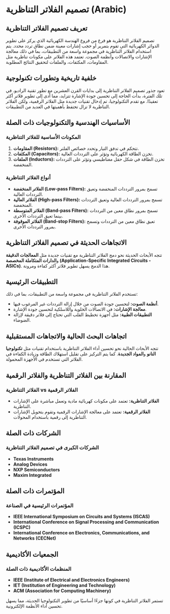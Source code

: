 # تصميم الفلاتر التناظرية (Arabic)

## تعريف تصميم الفلاتر التناظرية

تصميم الفلاتر التناظرية هو فرع من فروع الهندسة الكهربائية الذي يركز على تطوير الدوائر الكهربائية التي تقوم بتمرير أو حجب إشارات معينة ضمن نطاق تردد محدد. يتم استخدام الفلاتر التناظرية في مجموعة واسعة من التطبيقات، بما في ذلك معالجة الإشارات والاتصالات وأنظمة الصوت. تعتمد هذه الفلاتر على مكونات تناظرية مثل المقاومات، المكثفات، والملفات لتحقيق النتائج المطلوبة.

## خلفية تاريخية وتطورات تكنولوجية

تعود جذور تصميم الفلاتر التناظرية إلى بدايات القرن العشرين مع تطور تقنية الراديو. في تلك الفترة، بدأت الحاجة إلى تحسين جودة الإشارة تتزايد، مما أدى إلى تطوير فلاتر أكثر تعقيدًا. مع تقدم التكنولوجيا، تم إدخال تقنيات جديدة مثل الفلاتر الرقمية، ولكن الفلاتر التناظرية لا تزال تحتفظ بأهميتها في العديد من التطبيقات.

## الأساسيات الهندسية والتكنولوجيات ذات الصلة

### المكونات الأساسية للفلاتر التناظرية

1. **المقاومات (Resistors):** تتحكم في تدفق التيار وتحدد خصائص الفلتر.
2. **المكثفات (Capacitors):** تخزن الطاقة الكهربائية وتؤثر على الترددات العالية.
3. **الملفات (Inductors):** تخزن الطاقة في شكل حقل مغناطيسي وتؤثر على الترددات المنخفضة.

### أنواع الفلاتر التناظرية

- **الفلاتر المنخفضة (Low-pass Filters):** تسمح بمرور الترددات المنخفضة وتعيق الترددات العالية.
- **الفلاتر العالية (High-pass Filters):** تسمح بمرور الترددات العالية وتعيق الترددات المنخفضة.
- **الفلاتر المتوسطة (Band-pass Filters):** تسمح بمرور نطاق معين من الترددات بينما تعيق الترددات الأخرى.
- **الفلاتر الموقوفة (Band-stop Filters):** تعيق نطاق معين من الترددات وتسمح بمرور الترددات الأخرى.

## الاتجاهات الحديثة في تصميم الفلاتر التناظرية

تتجه الأبحاث الحديثة نحو دمج الفلاتر التناظرية مع تقنيات جديدة مثل **المعالجات الدقيقة** و**الدارات المتكاملة المخصصة (Application-Specific Integrated Circuits - ASICs)**. هذا الدمج يسهل تطوير فلاتر أكثر كفاءة ومرونة.

## التطبيقات الرئيسية

تستخدم الفلاتر التناظرية في مجموعة واسعة من التطبيقات، بما في ذلك:

- **أنظمة الصوت:** لتحسين جودة الصوت من خلال إزالة الترددات غير المرغوب فيها.
- **معالجة الإشارات:** في الاتصالات الخلوية واللاسلكية لتحسين جودة الإشارة.
- **التطبيقات الطبية:** مثل أجهزة تخطيط القلب التي تحتاج إلى فلاتر دقيقة لإزالة الضوضاء.

## اتجاهات البحث الحالية والاتجاهات المستقبلية

تتجه الأبحاث الحالية نحو تحسين أداء الفلاتر التناظرية باستخدام تقنيات مثل **تكنولوجيا النانو** و**المواد الجديدة**. كما يتم التركيز على تقليل استهلاك الطاقة وزيادة الكفاءة في الفلاتر التي تستخدم في الأجهزة المحمولة.

## المقارنة بين الفلاتر التناظرية والفلاتر الرقمية

### الفلاتر التناظرية vs الفلاتر الرقمية

- **الفلاتر التناظرية:** تعتمد على مكونات كهربائية مادية وتعمل مباشرة على الإشارات التناظرية.
- **الفلاتر الرقمية:** تعتمد على معالجة الإشارات الرقمية وتقوم بتحويل الإشارات التناظرية إلى رقمية باستخدام المحولات.

## الشركات ذات الصلة

### الشركات الكبرى في تصميم الفلاتر التناظرية

- **Texas Instruments**
- **Analog Devices**
- **NXP Semiconductors**
- **Maxim Integrated**
  
## المؤتمرات ذات الصلة

### المؤتمرات الرئيسية في الصناعة

- **IEEE International Symposium on Circuits and Systems (ISCAS)**
- **International Conference on Signal Processing and Communication (ICSPC)**
- **International Conference on Electronics, Communications, and Networks (CECNet)**

## الجمعيات الأكاديمية

### المنظمات الأكاديمية ذات الصلة

- **IEEE (Institute of Electrical and Electronics Engineers)**
- **IET (Institution of Engineering and Technology)**
- **ACM (Association for Computing Machinery)**

تستمر الفلاتر التناظرية في كونها جزءًا أساسيًا من تطوير التكنولوجيا الحديثة، مما يسهل تحسين أداء الأنظمة الإلكترونية.